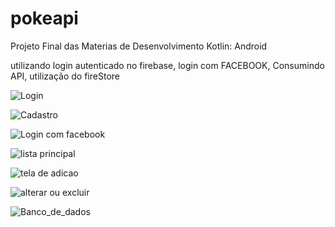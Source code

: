# pokeapi

Projeto Final das Materias de Desenvolvimento Kotlin: Android


utilizando login autenticado no firebase, login com FACEBOOK, Consumindo API,  utilização do fireStore




![Login](1-login.png)

![Cadastro](2-cadastrar.png)

![Login com facebook](3-login-com-facebook.png)

![lista principal](4-minha-lista.png)

![tela de adicao](5-adicionar-novo.png)

![alterar ou excluir](6-alterar-ou-excluir.png)

![Banco_de_dados](7-banco-de-dados.png)
